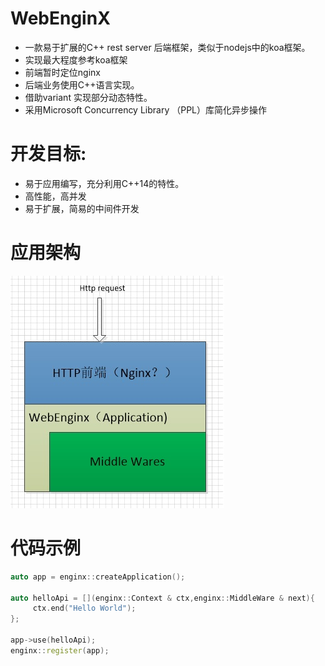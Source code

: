 # WebEnginX

 * 一款易于扩展的C++ rest server 后端框架，类似于nodejs中的koa框架。
 * 实现最大程度参考koa框架
 * 前端暂时定位nginx
 * 后端业务使用C++语言实现。
 * 借助variant 实现部分动态特性。
 * 采用Microsoft Concurrency Library （PPL）库简化异步操作

# 开发目标:

 * 易于应用编写，充分利用C++14的特性。
 * 高性能，高并发
 * 易于扩展，简易的中间件开发

# 应用架构

![avatar](./doc/image/app-struct.jpg)


# 代码示例
```cpp
auto app = enginx::createApplication();

auto helloApi = [](enginx::Context & ctx,enginx::MiddleWare & next){
     ctx.end("Hello World");
};

app->use(helloApi);
enginx::register(app);
```

